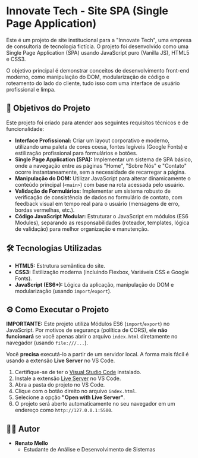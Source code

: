 # Innovate Tech - Site SPA (Single Page Application)

Este é um projeto de site institucional para a "Innovate Tech", uma empresa de consultoria de tecnologia fictícia. O projeto foi desenvolvido como uma Single Page Application (SPA) usando JavaScript puro (Vanilla JS), HTML5 e CSS3.

O objetivo principal é demonstrar conceitos de desenvolvimento front-end moderno, como manipulação do DOM, modularização de código e roteamento do lado do cliente, tudo isso com uma interface de usuário profissional e limpa.

## 🚀 Objetivos do Projeto

Este projeto foi criado para atender aos seguintes requisitos técnicos e de funcionalidade:

* **Interface Profissional:** Criar um layout corporativo e moderno, utilizando uma paleta de cores coesa, fontes legíveis (Google Fonts) e estilização profissional para formulários e botões.
* **Single Page Application (SPA):** Implementar um sistema de SPA básico, onde a navegação entre as páginas "Home", "Sobre Nós" e "Contato" ocorre instantaneamente, sem a necessidade de recarregar a página.
* **Manipulação do DOM:** Utilizar JavaScript para alterar dinamicamente o conteúdo principal (`<main>`) com base na rota acessada pelo usuário.
* **Validação de Formulários:** Implementar um sistema robusto de verificação de consistência de dados no formulário de contato, com feedback visual em tempo real para o usuário (mensagens de erro, bordas vermelhas, etc.).
* **Código JavaScript Modular:** Estruturar o JavaScript em módulos (ES6 Modules), separando as responsabilidades (roteador, templates, lógica de validação) para melhor organização e manutenção.

## 🛠️ Tecnologias Utilizadas

* **HTML5:** Estrutura semântica do site.
* **CSS3:** Estilização moderna (incluindo Flexbox, Variáveis CSS e Google Fonts).
* **JavaScript (ES6+):** Lógica da aplicação, manipulação do DOM e modularização (usando `import`/`export`).


## ⚙️ Como Executar o Projeto

**IMPORTANTE:** Este projeto utiliza Módulos ES6 (`import`/`export`) no JavaScript. Por motivos de segurança (política de CORS), ele **não funcionará** se você apenas abrir o arquivo `index.html` diretamente no navegador (usando `file:///...`).

Você **precisa** executá-lo a partir de um servidor local. A forma mais fácil é usando a extensão **Live Server** no VS Code.

1.  Certifique-se de ter o [Visual Studio Code](https://code.visualstudio.com/) instalado.
2.  Instale a extensão [Live Server](https://marketplace.visualstudio.com/items?itemName=ritwickdey.LiveServer) no VS Code.
3.  Abra a pasta do projeto no VS Code.
4.  Clique com o botão direito no arquivo `index.html`.
5.  Selecione a opção **"Open with Live Server"**.
6.  O projeto será aberto automaticamente no seu navegador em um endereço como `http://127.0.0.1:5500`.

## 👨‍💻 Autor

* **Renato Mello**
    * Estudante de Análise e Desenvolvimento de Sistemas